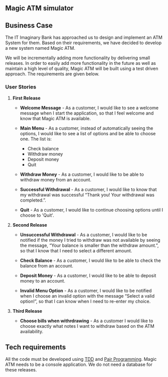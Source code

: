 Magic ATM simulator
-------------------

## Business Case
The IT Imaginary Bank has approached us to design and implement an ATM System for them. Based on their requirements, we have decided to develop a new system named Magic ATM.

We will be incrementally adding more functionality by delivering small releases. In order to easily add more functionality in the future as well as maintain a high level of quality, Magic ATM will be built using a test driven approach. The requirements are given below.

### User Stories
1. **First Release**
    * **Welcome Message** - As a customer, I would like to see a welcome message when I start the application, so that I feel welcome and know that Magic ATM is available.

    * **Main Menu** - As a customer, instead of automatically seeing the options, I would like to see a list of options and be able to choose one. The list is:
      * Check balance
      * Withdraw money
      * Deposit money
      * Quit

    * **Withdraw Money** - As a customer, I would like to be able to withdraw money from an account.

    * **Successful Withdrawal** - As a customer, I would like to know that my withdrawal was successful “Thank you! Your withdrawal was completed.”.

    * **Quit** - As a customer, I would like to continue choosing options until I choose to 'Quit'.

1. **Second Release**
    * **Unsuccessful Withdrawal** - As a customer, I would like to be notified if the money I tried to withdraw was not available by seeing the message, “Your balance is smaller than the withdraw amount.”, so that I know that I need to select a different amount.

    * **Check Balance** - As a customer, I would like to be able to check the balance from an account.

    * **Deposit Money** - As a customer, I would like to be able to deposit money to an account.

    * **Invalid Menu Option** - As a customer, I would like to be notified when I choose an invalid option with the message “Select a valid option!”, so that I can know when I need to re-enter my choice.

1. **Third Release**
    * **Choose bills when withrdrawing** - As a customer I would like to choose exactly what notes I want to withdraw based on the ATM availability.

## Tech requirements
All the code must be developed using [TDD](https://www.freecodecamp.org/news/test-driven-development-what-it-is-and-what-it-is-not-41fa6bca02a2/) and [Pair Programming](https://www.freecodecamp.org/news/the-benefits-and-pitfalls-of-pair-programming-in-the-workplace-e68c3ed3c81f/). Magic ATM needs to be a console application. We do not need a database for these releases.
